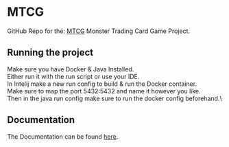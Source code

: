 # MTCG

GitHub Repo for the: [MTCG](https://github.com/salem-karim/MTCG.git) Monster Trading Card Game Project.

## Running the project

Make sure you have Docker & Java Installed.\
Either run it with the run script or use your IDE.\
In Intelij make a new run config to build & run the Docker container.\
Make sure to map the port 5432:5432 and name it however you like.\
Then in the java run config make sure to run the docker config beforehand.\

## Documentation

The Documentation can be found [here](./Documentation/DOCUMENTATION.md).
